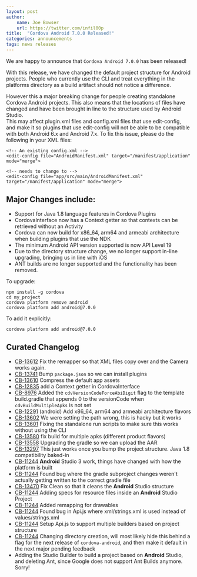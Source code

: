 ```yaml
---
layout: post
author:
    name: Joe Bowser
    url: https://twitter.com/infil00p
title:  "Cordova Android 7.0.0 Released!"
categories: announcements
tags: news releases
---
```


We are happy to announce that `Cordova Android 7.0.0` has been released! 

With this release, we have changed the default project structure for Android projects.  People who currently use the CLI and treat everything in the platforms directory as a build artifact should not notice a difference. 

However this a major breaking change for people creating standalone Cordova Android projects.  This also means that the locations of files have changed and have been brought in line to the structure used by Android Studio.  
This may affect plugin.xml files and config.xml files that use edit-config, and make it so plugins that use edit-config will not be able to be compatible with both Android 6.x and Android 7.x.  To fix this issue, please do the following in your XML files: 

```
<!-- An existing config.xml -->
<edit-config file="AndroidManifest.xml" target="/manifest/application" mode="merge">

<!-- needs to change to -->
<edit-config file="app/src/main/AndroidManifest.xml" target="/manifest/application" mode="merge">
```

## Major Changes include:
 * Support for Java 1.8 language features in Cordova Plugins
 * CordovaInterface now has a Context getter so that contexts can be retrieved without an Activity
 * Cordova can now build for x86_64, arm64 and armeabi architecture when building plugins that use the NDK
 * The minimum Android API version supported is now API Level 19
 * Due to the directory structure change, we no longer support in-line upgrading, bringing us in line with iOS
 * ANT builds are no longer supported and the functionality has been removed.

To upgrade:

    npm install -g cordova
    cd my_project
    cordova platform remove android
    cordova platform add android@7.0.0

To add it explicitly:

    cordova platform add android@7.0.0

<!--more-->
## Curated Changelog
* [CB-13612](https://issues.apache.org/jira/browse/CB-13612) Fix the remapper so that XML files copy over and the Camera works again.
* [CB-13741](https://issues.apache.org/jira/browse/CB-13741) Bump `package.json` so we can install plugins
* [CB-13610](https://issues.apache.org/jira/browse/CB-13610) Compress the default app assets
* [CB-12835](https://issues.apache.org/jira/browse/CB-12835) add a Context getter in CordovaInterface
* [CB-8976](https://issues.apache.org/jira/browse/CB-8976) Added the `cdvVersionCodeForceAbiDigit` flag to the template build.gradle that appends 0 to the versionCode when `cdvBuildMultipleApks` is not set
* [CB-12291](https://issues.apache.org/jira/browse/CB-12291) (android) Add x86_64, arm64 and armeabi architecture flavors
* [CB-13602](https://issues.apache.org/jira/browse/CB-13602) We were setting the path wrong, this is hacky but it works
* [CB-13601](https://issues.apache.org/jira/browse/CB-13601) Fixing the standalone run scripts to make sure this works without using the CLI
* [CB-13580](https://issues.apache.org/jira/browse/CB-13580) fix build for multiple apks (different product flavors)
* [CB-13558](https://issues.apache.org/jira/browse/CB-13558) Upgrading the gradle so we can upload the AAR
* [CB-13297](https://issues.apache.org/jira/browse/CB-13297) This just works once you bump the project structure.  Java 1.8 compatibility baked-in
* [CB-11244](https://issues.apache.org/jira/browse/CB-11244) **Android** Studio 3 work, things have changed with how the platform is built
* [CB-11244](https://issues.apache.org/jira/browse/CB-11244) Found bug where the gradle subproject changes weren't actually getting written to the correct gradle file
* [CB-13470](https://issues.apache.org/jira/browse/CB-13470) Fix Clean so that it cleans the **Android** Studio structure
* [CB-11244](https://issues.apache.org/jira/browse/CB-11244) Adding specs for resource files inside an **Android** Studio Project
* [CB-11244](https://issues.apache.org/jira/browse/CB-11244) Added remapping for drawables
* [CB-11244](https://issues.apache.org/jira/browse/CB-11244) Found bug in Api.js where xml/strings.xml is used instead of values/strings.xml
* [CB-11244](https://issues.apache.org/jira/browse/CB-11244) Setup Api.js to support multiple builders based on project structure
* [CB-11244](https://issues.apache.org/jira/browse/CB-11244) Changing directory creation, will most likely hide this behind a flag for the next release of `cordova-android`, and then make it default in the next major pending feedback
* Adding the Studio Builder to build a project based on **Android** Studio, and deleting Ant, since Google does not support Ant Builds anymore. Sorry!

